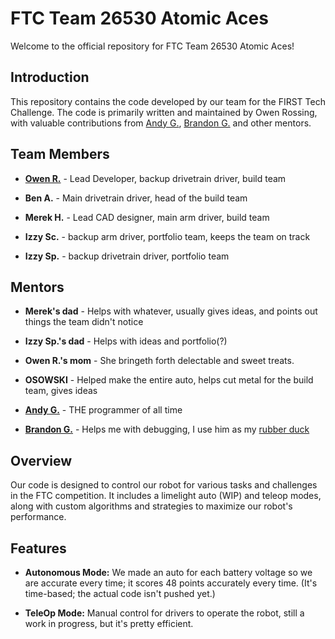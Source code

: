 # FTC Team 26530 Atomic Aces

Welcome to the official repository for FTC Team 26530 Atomic Aces!

## Introduction

This repository contains the code developed by our team for the FIRST Tech Challenge. The code is primarily written and maintained by Owen Rossing, with valuable contributions from [Andy G.](https://github.com/agasser), [Brandon G.](https://github.com/brandongasser) and other mentors.

## Team Members

- [**Owen R.**](https://github.com/ME6A-PL1ER) - Lead Developer, backup drivetrain driver, build team

- **Ben A.** - Main drivetrain driver, head of the build team

- **Merek H.** - Lead CAD designer, main arm driver, build team

- **Izzy Sc.** - backup arm driver, portfolio team, keeps the team on track

- **Izzy Sp.** - backup drivetrain driver, portfolio team

## Mentors

- **Merek's dad** - Helps with whatever, usually gives ideas, and points out things the team didn't notice

- **Izzy Sp.'s dad** - Helps with ideas and portfolio(?)

- **Owen R.'s mom** - She bringeth forth delectable and sweet treats.

- **OSOWSKI** - Helped make the entire auto, helps cut metal for the build team, gives ideas

- [**Andy G.**](https://github.com/agasser) - THE programmer of all time

- [**Brandon G.**](https://github.com/brandongasser) - Helps me with debugging, I use him as my [rubber duck](https://rubberduckdebugging.com/)

## Overview

Our code is designed to control our robot for various tasks and challenges in the FTC competition. It includes a limelight auto (WIP) and teleop modes, along with custom algorithms and strategies to maximize our robot's performance.

## Features

- **Autonomous Mode:** We made an auto for each battery voltage so we are accurate every time; it scores 48 points accurately every time. (It's time-based; the actual code isn't pushed yet.)

- **TeleOp Mode:** Manual control for drivers to operate the robot, still a work in progress, but it's pretty efficient.

